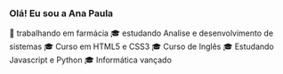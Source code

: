 ### Olá! Eu sou a Ana Paula
💼 trabalhando em farmácia
🎓 estudando Analise e desenvolvimento de sistemas 
🎓 Curso em HTML5 e CSS3
🎓 Curso de Inglês
🎓 Estudando Javascript e Python
🎓 Informática vançado
